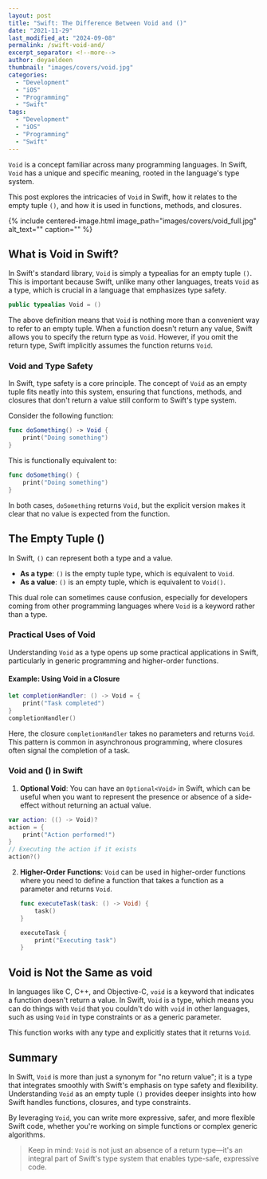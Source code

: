 ```yaml
---
layout: post
title: "Swift: The Difference Between Void and ()"
date: "2021-11-29"
last_modified_at: "2024-09-08"
permalink: /swift-void-and/
excerpt_separator: <!--more-->
author: deyaeldeen
thumbnail: "images/covers/void.jpg"
categories:
  - "Development"
  - "iOS"
  - "Programming"
  - "Swift"
tags: 
  - "Development"
  - "iOS"
  - "Programming"
  - "Swift"
---
```


`Void` is a concept familiar across many programming languages. In Swift, `Void` has a unique and specific meaning, rooted in the language's type system. 

<!--more-->

This post explores the intricacies of `Void` in Swift, how it relates to the empty tuple `()`, and how it is used in functions, methods, and closures.

{%
 include centered-image.html 
 image_path="images/covers/void_full.jpg"
 alt_text="" 
 caption=""
%}

## What is Void in Swift?

In Swift's standard library, `Void` is simply a typealias for an empty tuple `()`. This is important because Swift, unlike many other languages, treats `Void` as a type, which is crucial in a language that emphasizes type safety.

```swift
public typealias Void = ()
```

The above definition means that `Void` is nothing more than a convenient way to refer to an empty tuple. When a function doesn't return any value, Swift allows you to specify the return type as `Void`. However, if you omit the return type, Swift implicitly assumes the function returns `Void`.

### Void and Type Safety

In Swift, type safety is a core principle. The concept of `Void` as an empty tuple fits neatly into this system, ensuring that functions, methods, and closures that don't return a value still conform to Swift's type system.

Consider the following function:

```swift
func doSomething() -> Void {
    print("Doing something")
}
```

This is functionally equivalent to:

```swift
func doSomething() {
    print("Doing something")
}
```

In both cases, `doSomething` returns `Void`, but the explicit version makes it clear that no value is expected from the function.

## The Empty Tuple ()

In Swift, `()` can represent both a type and a value.

- **As a type**: `()` is the empty tuple type, which is equivalent to `Void`.
- **As a value**: `()` is an empty tuple, which is equivalent to `Void()`.

This dual role can sometimes cause confusion, especially for developers coming from other programming languages where `Void` is a keyword rather than a type.

### Practical Uses of Void

Understanding `Void` as a type opens up some practical applications in Swift, particularly in generic programming and higher-order functions.

#### Example: Using Void in a Closure

```swift
let completionHandler: () -> Void = {
    print("Task completed")
}
completionHandler()
```

Here, the closure `completionHandler` takes no parameters and returns `Void`. This pattern is common in asynchronous programming, where closures often signal the completion of a task.

### Void and () in Swift

1. **Optional Void**: You can have an `Optional<Void>` in Swift, which can be useful when you want to represent the presence or absence of a side-effect without returning an actual value.
   
```swift
var action: (() -> Void)?
action = {
    print("Action performed!")
}
// Executing the action if it exists
action?()
```

2. **Higher-Order Functions**: `Void` can be used in higher-order functions where you need to define a function that takes a function as a parameter and returns `Void`.

   ```swift
   func executeTask(task: () -> Void) {
       task()
   }
   
   executeTask {
       print("Executing task")
   }
   ```

## Void is Not the Same as void

In languages like C, C++, and Objective-C, `void` is a keyword that indicates a function doesn't return a value. In Swift, `Void` is a type, which means you can do things with `Void` that you couldn't do with `void` in other languages, such as using `Void` in type constraints or as a generic parameter.

This function works with any type and explicitly states that it returns `Void`.

## Summary

In Swift, `Void` is more than just a synonym for "no return value"; it is a type that integrates smoothly with Swift's emphasis on type safety and flexibility. Understanding `Void` as an empty tuple `()` provides deeper insights into how Swift handles functions, closures, and type constraints. 

By leveraging `Void`, you can write more expressive, safer, and more flexible Swift code, whether you're working on simple functions or complex generic algorithms.

> Keep in mind: `Void` is not just an absence of a return type—it's an integral part of Swift's type system that enables type-safe, expressive code.
